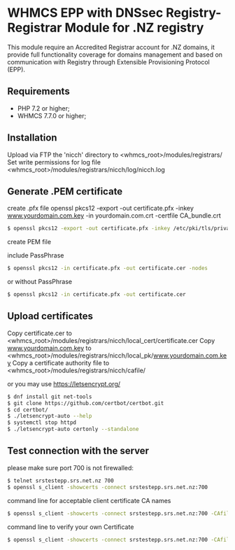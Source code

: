 WHMCS EPP with DNSsec Registry-Registrar Module for .NZ registry
========================

This module require an Accredited Registrar account for .NZ domains, it provide full functionality coverage for domains management and based on communication with Registry through Extensible Provisioning Protocol (EPP).

Requirements
------------

  * PHP 7.2 or higher;
  * WHMCS 7.7.0 or higher;

Installation
------------

Upload via FTP the 'nicch' directory to <whmcs_root>/modules/registrars/
Set write permissions for log file <whmcs_root>/modules/registrars/nicch/log/nicch.log

Generate .PEM certificate
-------------------------

create .pfx file
openssl pkcs12 -export -out certificate.pfx -inkey www.yourdomain.com.key -in yourdomain.com.crt -certfile CA_bundle.crt

```bash
$ openssl pkcs12 -export -out certificate.pfx -inkey /etc/pki/tls/private/www.yourdomain.com.key -in /etc/pki/tls/certs/yourdomain.com.crt -certfile /etc/pki/tls/certs/gd_bundle.crt
```

create PEM file

include PassPhrase

```bash
$ openssl pkcs12 -in certificate.pfx -out certificate.cer -nodes
```

or 
without PassPhrase 

```bash
$ openssl pkcs12 -in certificate.pfx -out certificate.cer
```

Upload certificates
-------------------

Copy certificate.cer to <whmcs_root>/modules/registrars/nicch/local_cert/certificate.cer
Copy www.yourdomain.com.key to <whmcs_root>/modules/registrars/nicch/local_pk/www.yourdomain.com.key
Copy a certificate authority file to <whmcs_root>/modules/registrars/nicch/cafile/


or you may use https://letsencrypt.org/
```bash
$ dnf install git net-tools
$ git clone https://github.com/certbot/certbot.git
$ cd certbot/
$ ./letsencrypt-auto --help
$ systemctl stop httpd
$ ./letsencrypt-auto certonly --standalone
```

Test connection with the server
-------------------------------

please make sure port 700 is not firewalled:

```bash
$ telnet srstestepp.srs.net.nz 700
$ openssl s_client -showcerts -connect srstestepp.srs.net.nz:700
```

command line for acceptable client certificate CA names

```bash
$ openssl s_client -showcerts -connect srstestepp.srs.net.nz:700 -CAfile gd_bundle.crt
```

command line to verify your own Certificate

```bash
$ openssl s_client -showcerts -connect srstestepp.srs.net.nz:700 -CAfile CA_bundle.crt -cert yourdomain.com.crt -key yourdomain.com.key
```
